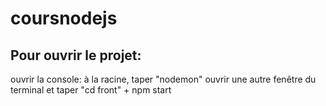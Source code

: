 # coursnodejs

## Pour ouvrir le projet:

ouvrir la console:
à la racine, taper "nodemon"
ouvrir une autre fenêtre du terminal et taper "cd front" + npm start
